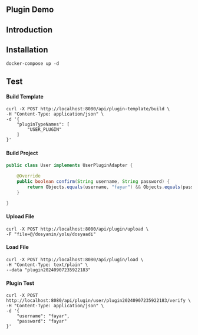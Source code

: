 ##  Plugin Demo



## Introduction



## Installation

```shell
docker-compose up -d
```

## Test

#### Build Template

```shell
curl -X POST http://localhost:8080/api/plugin-template/build \
-H "Content-Type: application/json" \
-d '{
    "pluginTypeNames": [
        "USER_PLUGIN"
    ]
}'
```



#### Build Project

```java
public class User implements UserPluginAdapter {

    @Override
    public boolean confirm(String username, String password) {
        return Objects.equals(username, "fayar") && Objects.equals(password, "fayar");
    }

}
```



#### Upload File

```shell
curl -X POST http://localhost:8080/api/plugin/upload \
-F "file=@/dosyanin/yolu/dosyaadi"
```



#### Load File

```shell
curl -X POST http://localhost:8080/api/plugin/load \
-H "Content-Type: text/plain" \
--data "plugin20240907235922183"
```



#### Plugin Test

```shell
curl -X POST http://localhost:8080/api/plugin/user/plugin20240907235922183/verify \
-H "Content-Type: application/json" \
-d '{
    "username": "fayar",
    "password": "fayar"
}'
```


